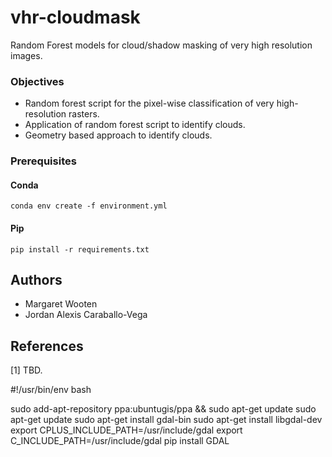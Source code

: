 # vhr-cloudmask

Random Forest models for cloud/shadow masking of very high resolution images.

### Objectives

- Random forest script for the pixel-wise classification of very high-resolution rasters.
- Application of random forest script to identify clouds.
- Geometry based approach to identify clouds.

### Prerequisites

#### Conda
```
conda env create -f environment.yml
```

#### Pip            
```
pip install -r requirements.txt
```

## Authors

* Margaret Wooten
* Jordan Alexis Caraballo-Vega

## References

[1] TBD.

#!/usr/bin/env bash

sudo add-apt-repository ppa:ubuntugis/ppa && sudo apt-get update
sudo apt-get update
sudo apt-get install gdal-bin
sudo apt-get install libgdal-dev
export CPLUS_INCLUDE_PATH=/usr/include/gdal
export C_INCLUDE_PATH=/usr/include/gdal
pip install GDAL
